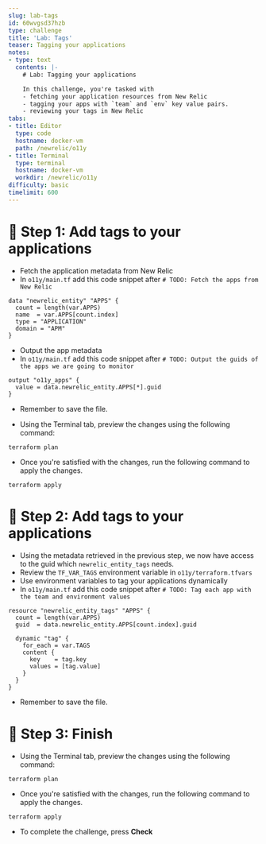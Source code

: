 ```yaml
---
slug: lab-tags
id: 60wvgsd37hzb
type: challenge
title: 'Lab: Tags'
teaser: Tagging your applications
notes:
- type: text
  contents: |-
    # Lab: Tagging your applications

    In this challenge, you're tasked with
    - fetching your application resources from New Relic
    - tagging your apps with `team` and `env` key value pairs.
    - reviewing your tags in New Relic
tabs:
- title: Editor
  type: code
  hostname: docker-vm
  path: /newrelic/o11y
- title: Terminal
  type: terminal
  hostname: docker-vm
  workdir: /newrelic/o11y
difficulty: basic
timelimit: 600
---
```

🧪 Step 1: Add tags to your applications
=======================

- Fetch the application metadata from New Relic
- In `o11y/main.tf` add this code snippet after `# TODO: Fetch the apps from New Relic`

```
data "newrelic_entity" "APPS" {
  count = length(var.APPS)
  name  = var.APPS[count.index]
  type = "APPLICATION"
  domain = "APM"
}
```

- Output the app metadata
- In `o11y/main.tf` add this code snippet after `# TODO: Output the guids of the apps we are going to monitor`

```
output "o11y_apps" {
  value = data.newrelic_entity.APPS[*].guid
}
```

- Remember to save the file.

- Using the Terminal tab, preview the changes using the following command:

```
terraform plan
```

- Once you're satisfied with the changes, run the following command to apply the changes.

```
terraform apply
```

🧪 Step 2: Add tags to your applications
=======================

- Using the metadata retrieved in the previous step, we now have access to the guid which `newrelic_entity_tags` needs.
- Review the `TF_VAR_TAGS` environment variable in `o11y/terraform.tfvars`
- Use environment variables to tag your applications dynamically
- In `o11y/main.tf` add this code snippet after `# TODO: Tag each app with the team and environment values`

```
resource "newrelic_entity_tags" "APPS" {
  count = length(var.APPS)
  guid  = data.newrelic_entity.APPS[count.index].guid

  dynamic "tag" {
    for_each = var.TAGS
    content {
      key    = tag.key
      values = [tag.value]
    }
  }
}
```

- Remember to save the file.

🏁 Step 3: Finish
=======================



- Using the Terminal tab, preview the changes using the following command:

```
terraform plan
```

- Once you're satisfied with the changes, run the following command to apply the changes.

```
terraform apply
```

- To complete the challenge, press **Check**
